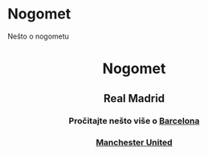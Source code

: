 # Nogomet
Nešto o nogometu
<html>
<head>
<meta charset="UTF-8">
<link rel="stylesheet" type="text/css" href="uređivanje.css>
<title>Nogomet</title>
</head>
<body background="pozadina.png>
	<div class="sve">
		<div class="naslov">
			<h1 align="center" >Nogomet</h1>
		</div>
		<div class="tijelo">
			<p class="link">
				<h2 align="center">Real Madrid</h2>
					<p>
						<h3 align="center"> Pročitajte nešto više o <a href="realmadrid.html>Real Madridu</a>.
					</p>
				</p>
			<p>
				<h2 align="center">Barcelona</h2>
				<p>
					<h3 align="center"Pročitajte nešto više o <a href="barcelona.html>Barceloni</a>
			</p>
			<p>
				<h2 align="center">Manchester United</h2>
				<p>
					<h3 align="center"Pročitajte o <a href="manchesterunited.html>Manchester Unitedu</a>
			</p>
			<p>
		</div>
		<div class="zaglavlje">
		</div>
	</div>
</body>
</html>
